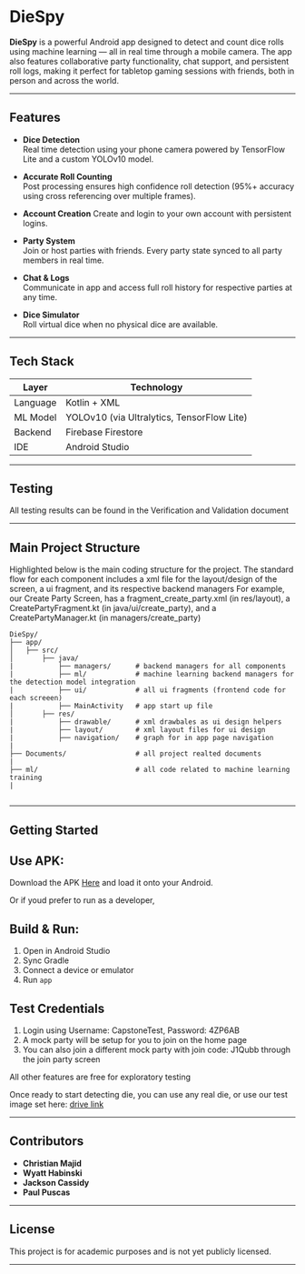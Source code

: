 # DieSpy

**DieSpy** is a powerful Android app designed to detect and count dice rolls using machine learning — all in real time through a mobile camera. The app also features collaborative party functionality, chat support, and persistent roll logs, making it perfect for tabletop gaming sessions with friends, both in person and across the world.

---

## Features

- **Dice Detection**  
  Real time detection using your phone camera powered by TensorFlow Lite and a custom YOLOv10 model.

- **Accurate Roll Counting**  
  Post processing ensures high confidence roll detection (95%+ accuracy using cross referencing over multiple frames).

- **Account Creation**
  Create and login to your own account with persistent logins.  

- **Party System**  
  Join or host parties with friends. Every party state synced to all party members in real time.

- **Chat & Logs**  
  Communicate in app and access full roll history for respective parties at any time.

- **Dice Simulator**  
  Roll virtual dice when no physical dice are available.

---

## Tech Stack

| Layer | Technology |
|------|-------------|
| Language | Kotlin + XML |
| ML Model | YOLOv10 (via Ultralytics, TensorFlow Lite) |
| Backend | Firebase Firestore |
| IDE | Android Studio |

---

## Testing

All testing results can be found in the Verification and Validation document

---

## Main Project Structure

Highlighted below is the main coding structure for the project.
The standard flow for each component includes a xml file for the layout/design of the screen, a ui fragment, and its respective backend managers
For example, our Create Party Screen, has a fragment_create_party.xml (in res/layout), a CreatePartyFragment.kt (in java/ui/create_party), and a CreatePartyManager.kt (in managers/create_party)

```
DieSpy/
├── app/
│   ├── src/
│       ├── java/
|           ├── managers/      # backend managers for all components
|           ├── ml/            # machine learning backend managers for the detection model integration
|           ├── ui/            # all ui fragments (frontend code for each screeen)
|           ├── MainActivity   # app start up file
│       ├── res/
|           ├── drawable/      # xml drawbales as ui design helpers
|           ├── layout/        # xml layout files for ui design
|           ├── navigation/    # graph for in app page navigation
|
├── Documents/                 # all project realted documents
|
├── ml/                        # all code related to machine learning training
|


```

---

##  Getting Started

## Use APK:

Download the APK [Here](https://github.com/puscasp-mcmaster/DieSpy/releases/tag/v1.0.0) and load it onto your Android.

Or if youd prefer to run as a developer,

## Build & Run:
1. Open in Android Studio
2. Sync Gradle
3. Connect a device or emulator
4. Run `app`


## Test Credentials
1. Login using Username: CapstoneTest, Password: 4ZP6AB
2. A mock party will be setup for you to join on the home page
3. You can also join a different mock party with join code: J1Qubb through the join party screen

All other features are free for exploratory testing

Once ready to start detecting die, you can use any real die, or use our test image set here: [drive link](https://drive.google.com/drive/folders/1QGVqBwHcTLTuscgx2YIgEt5LUxCrjM93?usp=drive_link)

---

## Contributors

- **Christian Majid**
- **Wyatt Habinski**
- **Jackson Cassidy**
- **Paul Puscas**

---

## License

This project is for academic purposes and is not yet publicly licensed.

---
